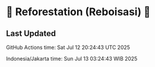 
# 🌳 Reforestation (Reboisasi) 🌲

## Last Updated

GitHub Actions time: Sat Jul 12 20:24:43 UTC 2025

Indonesia/Jakarta time: Sun Jul 13 03:24:43 WIB 2025
